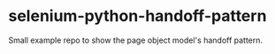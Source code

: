 # selenium-python-handoff-pattern
Small example repo to show the page object model's handoff pattern.
